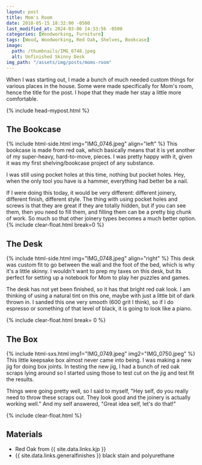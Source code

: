 ```yaml
---
layout: post
title: Mom's Room
date: 2018-05-15 18:32:00 -0500
last_modified_at: 2024-03-06 14:33:56 -0500
categories: [Woodworking, Furniture]
tags: [Wood, Woodworking, Red Oak, Shelves, Bookcase]
image:
  path: /thumbnails/IMG_0748.jpeg
  alt: Unfinished Skinny Desk
img_path: "/assets/img/posts/moms-room"
---
```


When I was starting out, I made a bunch of much needed custom things for various places in the house.  Some were made specifically for Mom's room, hence the title for the post.  I hope that they made her stay a little more comfortable.

{% include head-mypost.html %}

## The Bookcase

{% include html-side.html img="IMG_0746.jpeg" align="left" %}
This bookcase is made from red oak, which basically means that it is yet another of my super-heavy, hard-to-move, pieces.  I was pretty happy with it, given it was my first shelving/bookcase project of any substance.  

I was still using pocket holes at this time, nothing but pocket holes.  Hey, when the only tool you have is a hammer, everything had better be a nail.  

If I were doing this today, it would be very different: different joinery, different finish, different style.  The thing with using pocket holes and screws is that they are great if they are totally hidden, but if you can see them, then you need to fill them, and filling them can be a pretty big chunk of work.  So much so that other joinery types becomes a much better option.
{% include clear-float.html break=0 %}

## The Desk

{% include html-side.html img="IMG_0748.jpeg" align="right" %}
This desk was custom fit to go between the wall and the foot of the bed, which is why it's a little skinny.  I wouldn't want to prep my taxes on this desk, but its perfect for setting up a notebook for Mom to play her puzzles and games.

The desk has not yet been finished, so it has that bright red oak look.  I am thinking of using a natural tint on this one, maybe with just a little bit of dark thrown in.  I sanded this one very smooth (600 grit I think), so if I do espresso or something of that level of black, it is going to look like a piano.

{% include clear-float.html  break= 0 %}

## The Box

{% include html-sxs.html img1="IMG_0749.jpeg" img2="IMG_0750.jpeg" %}
This little keepsake box almost never came into being.  I was making a new jig for doing box joints.  In testing the new jig, I had a bunch of red oak scraps lying around so I started using those to test cut on the jig and test fit the results.  

Things were going pretty well, so I said to myself, "Hey self, do you really need to throw these scraps out.  They look good and the joinery is actually working well."  And my self answered, "Great idea self, let's do that!"

{% include clear-float.html %}

## Materials

- Red Oak from {{ site.data.links.kjp }}
- {{ site.data.links.generalfinishes }} black stain and polyurethane
